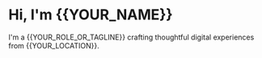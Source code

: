 # Hi, I'm {{YOUR_NAME}}

I'm a {{YOUR_ROLE_OR_TAGLINE}} crafting thoughtful digital experiences from {{YOUR_LOCATION}}.
